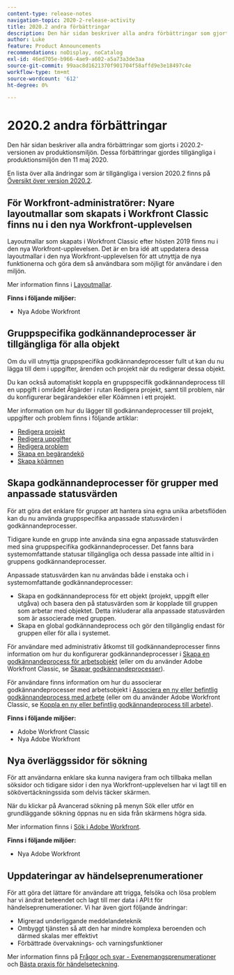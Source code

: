 ```yaml
---
content-type: release-notes
navigation-topic: 2020-2-release-activity
title: 2020.2 andra förbättringar
description: Den här sidan beskriver alla andra förbättringar som gjorts i 2020.2-versionen av produktionsmiljön. Dessa förbättringar gjordes tillgängliga i produktionsmiljön den 11 maj 2020.
author: Luke
feature: Product Announcements
recommendations: noDisplay, noCatalog
exl-id: 46ed705e-b966-4ae9-a602-a5a73a3de3aa
source-git-commit: 99aac8d1621370f901704f58affd9e3e18497c4e
workflow-type: tm+mt
source-wordcount: '612'
ht-degree: 0%

---
```


# 2020.2 andra förbättringar

Den här sidan beskriver alla andra förbättringar som gjorts i 2020.2-versionen av produktionsmiljön. Dessa förbättringar gjordes tillgängliga i produktionsmiljön den 11 maj 2020.

En lista över alla ändringar som är tillgängliga i version 2020.2 finns på [Översikt över version 2020.2](../../../product-announcements/product-releases/2020.2.-release-activity/2020-2-release-overview.md).

## För Workfront-administratörer: Nyare layoutmallar som skapats i Workfront Classic finns nu i den nya Workfront-upplevelsen

Layoutmallar som skapats i Workfront Classic efter hösten 2019 finns nu i den nya Workfront-upplevelsen. Det är en bra idé att uppdatera dessa layoutmallar i den nya Workfront-upplevelsen för att utnyttja de nya funktionerna och göra dem så användbara som möjligt för användare i den miljön.

Mer information finns i [Layoutmallar](../../../administration-and-setup/customize-workfront/use-layout-templates/use-layout-templates-customize-ui.md).

**Finns i följande miljöer:**

* Nya Adobe Workfront

## Gruppspecifika godkännandeprocesser är tillgängliga för alla objekt

Om du vill utnyttja gruppspecifika godkännandeprocesser fullt ut kan du nu lägga till dem i uppgifter, ärenden och projekt när du redigerar dessa objekt.

Du kan också automatiskt koppla en gruppspecifik godkännandeprocess till en uppgift i området Åtgärder i rutan Redigera projekt, samt till problem, när du konfigurerar begärandeköer eller Köämnen i ett projekt.

Mer information om hur du lägger till godkännandeprocesser till projekt, uppgifter och problem finns i följande artiklar:

* [Redigera projekt](../../../manage-work/projects/manage-projects/edit-projects.md)
* [Redigera uppgifter](../../../manage-work/tasks/manage-tasks/edit-tasks.md)
* [Redigera problem](../../../manage-work/issues/manage-issues/edit-issues.md)
* [Skapa en begärandekö](../../../manage-work/requests/create-and-manage-request-queues/create-request-queue.md)
* [Skapa köämnen](../../../manage-work/requests/create-and-manage-request-queues/create-queue-topics.md)

## Skapa godkännandeprocesser för grupper med anpassade statusvärden

För att göra det enklare för grupper att hantera sina egna unika arbetsflöden kan du nu använda gruppspecifika anpassade statusvärden i godkännandeprocesser.

Tidigare kunde en grupp inte använda sina egna anpassade statusvärden med sina gruppspecifika godkännandeprocesser. Det fanns bara systemomfattande statusar tillgängliga och dessa passade inte alltid in i gruppens godkännandeprocesser.

Anpassade statusvärden kan nu användas både i enstaka och i systemomfattande godkännandeprocesser:

* Skapa en godkännandeprocess för ett objekt (projekt, uppgift eller utgåva) och basera den på statusvärden som är kopplade till gruppen som arbetar med objektet. Detta inkluderar alla anpassade statusvärden som är associerade med gruppen.
* Skapa en global godkännandeprocess och gör den tillgänglig endast för gruppen eller för alla i systemet.

För användare med administrativ åtkomst till godkännandeprocesser finns information om hur du konfigurerar godkännandeprocesser i [Skapa en godkännandeprocess för arbetsobjekt](../../../administration-and-setup/customize-workfront/configure-approval-milestone-processes/create-approval-processes.md) (eller om du använder Adobe Workfront Classic, se [Skapar godkännandeprocesser](https://one.workfront.com/s/article/Creating-Approval-Processes-1001577410)).

För användare finns information om hur du associerar godkännandeprocesser med arbetsobjekt i [Associera en ny eller befintlig godkännandeprocess med arbete](../../../review-and-approve-work/manage-approvals/associate-approval-with-work.md) (eller om du använder Adobe Workfront Classic, se [Koppla en ny eller befintlig godkännandeprocess till arbete](https://one.workfront.com/s/article/Associating-a-New-or-Existing-Approval-Process-with-Work-708455630)).

**Finns i följande miljöer:**

* Adobe Workfront Classic
* Nya Adobe Workfront

## Nya överläggssidor för sökning

För att användarna enklare ska kunna navigera fram och tillbaka mellan söksidor och tidigare sidor i den nya Workfront-upplevelsen har vi lagt till en sökövertäckningssida som delvis täcker skärmen.

När du klickar på Avancerad sökning på menyn Sök eller utför en grundläggande sökning öppnas nu en sida från skärmens högra sida.

Mer information finns i [Sök i Adobe Workfront](../../../workfront-basics/navigate-workfront/search/search-workfront.md).

**Finns i följande miljöer:**

* Nya Adobe Workfront

## Uppdateringar av händelseprenumerationer

För att göra det lättare för användare att trigga, felsöka och lösa problem har vi ändrat beteendet och lagt till mer data i API:t för händelseprenumerationer. Vi har även gjort följande ändringar:

* Migrerad underliggande meddelandeteknik
* Ombyggt tjänsten så att den har mindre komplexa beroenden och därmed skalas mer effektivt
* Förbättrade övervaknings- och varningsfunktioner

Mer information finns på [Frågor och svar - Evenemangsprenumerationer](../../../wf-api/general/event-subs-faq.md) och [Bästa praxis för händelseteckning](../../../wf-api/general/event-sub-best-practice.md).
